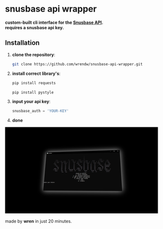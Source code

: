 
# snusbase api wrapper

<strong>custom-built cli interface for the <a href="https://snusbase.com">Snusbase API</a>.</strong>  
<strong>requires a snusbase api key.</strong>

## Installation

1. <strong>clone the repository</strong>:
   ```bash
   git clone https://github.com/wrendw/snusbase-api-wrapper.git
   ```
2. <strong>install correct library's</strong>:
   ```python
   pip install requests
   ```
   ```python
   pip install pystyle
   ```

3. <strong>input your api key</strong>:
   ```python
   snusbase_auth = 'YOUR-KEY'
   ```

4. <strong>done</strong>

![snusbase](showcase.jpg)

made by <strong>wren</strong> in just 20 minutes.
